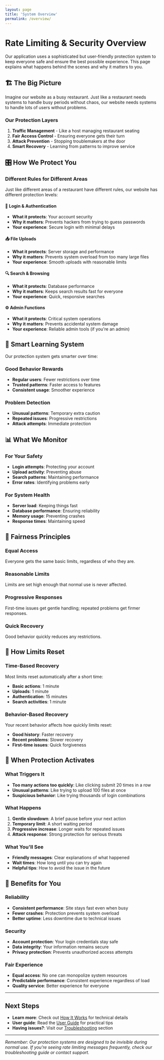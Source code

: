 ```yaml
---
layout: page
title: 'System Overview'
permalink: /overview/
---
```


# Rate Limiting & Security Overview

Our application uses a sophisticated but user-friendly protection system to keep everyone safe and ensure the best possible experience. This page explains what happens behind the scenes and why it matters to you.

## 🏗️ The Big Picture

Imagine our website as a busy restaurant. Just like a restaurant needs systems to handle busy periods without chaos, our website needs systems to handle lots of users without problems.

### Our Protection Layers

1. **Traffic Management** - Like a host managing restaurant seating
2. **Fair Access Control** - Ensuring everyone gets their turn
3. **Attack Prevention** - Stopping troublemakers at the door
4. **Smart Recovery** - Learning from patterns to improve service

## 🎛️ How We Protect You

### Different Rules for Different Areas

Just like different areas of a restaurant have different rules, our website has different protection levels:

#### 🔐 **Login & Authentication**

- **What it protects**: Your account security
- **Why it matters**: Prevents hackers from trying to guess passwords
- **Your experience**: Secure login with minimal delays

#### 📤 **File Uploads**

- **What it protects**: Server storage and performance
- **Why it matters**: Prevents system overload from too many large files
- **Your experience**: Smooth uploads with reasonable limits

#### 🔍 **Search & Browsing**

- **What it protects**: Database performance
- **Why it matters**: Keeps search results fast for everyone
- **Your experience**: Quick, responsive searches

#### ⚙️ **Admin Functions**

- **What it protects**: Critical system operations
- **Why it matters**: Prevents accidental system damage
- **Your experience**: Reliable admin tools (if you're an admin)

## 🧠 Smart Learning System

Our protection system gets smarter over time:

### Good Behavior Rewards

- **Regular users**: Fewer restrictions over time
- **Trusted patterns**: Faster access to features
- **Consistent usage**: Smoother experience

### Problem Detection

- **Unusual patterns**: Temporary extra caution
- **Repeated issues**: Progressive restrictions
- **Attack attempts**: Immediate protection

## 📊 What We Monitor

### For Your Safety

- **Login attempts**: Protecting your account
- **Upload activity**: Preventing abuse
- **Search patterns**: Maintaining performance
- **Error rates**: Identifying problems early

### For System Health

- **Server load**: Keeping things fast
- **Database performance**: Ensuring reliability
- **Memory usage**: Preventing crashes
- **Response times**: Maintaining speed

## 🎯 Fairness Principles

### Equal Access

Everyone gets the same basic limits, regardless of who they are.

### Reasonable Limits

Limits are set high enough that normal use is never affected.

### Progressive Responses

First-time issues get gentle handling; repeated problems get firmer responses.

### Quick Recovery

Good behavior quickly reduces any restrictions.

## 🔄 How Limits Reset

### Time-Based Recovery

Most limits reset automatically after a short time:

- **Basic actions**: 1 minute
- **Uploads**: 1 minute
- **Authentication**: 15 minutes
- **Search activities**: 1 minute

### Behavior-Based Recovery

Your recent behavior affects how quickly limits reset:

- **Good history**: Faster recovery
- **Recent problems**: Slower recovery
- **First-time issues**: Quick forgiveness

## 🚨 When Protection Activates

### What Triggers It

- **Too many actions too quickly**: Like clicking submit 20 times in a row
- **Unusual patterns**: Like trying to upload 100 files at once
- **Suspicious behavior**: Like trying thousands of login combinations

### What Happens

1. **Gentle slowdown**: A brief pause before your next action
2. **Temporary limit**: A short waiting period
3. **Progressive increase**: Longer waits for repeated issues
4. **Attack response**: Strong protection for serious threats

### What You'll See

- **Friendly messages**: Clear explanations of what happened
- **Wait times**: How long until you can try again
- **Helpful tips**: How to avoid the issue in the future

## 🎉 Benefits for You

### Reliability

- **Consistent performance**: Site stays fast even when busy
- **Fewer crashes**: Protection prevents system overload
- **Better uptime**: Less downtime due to technical issues

### Security

- **Account protection**: Your login credentials stay safe
- **Data integrity**: Your information remains secure
- **Privacy protection**: Prevents unauthorized access attempts

### Fair Experience

- **Equal access**: No one can monopolize system resources
- **Predictable performance**: Consistent experience regardless of load
- **Quality service**: Better experience for everyone

---

## Next Steps

- **Learn more**: Check out [How It Works](how-it-works.html) for technical details
- **User guide**: Read the [User Guide](user-guide.html) for practical tips
- **Having issues?**: Visit our [Troubleshooting](troubleshooting.html) section

---

_Remember: Our protection systems are designed to be invisible during normal use. If you're seeing rate limiting messages frequently, check our troubleshooting guide or contact support._
